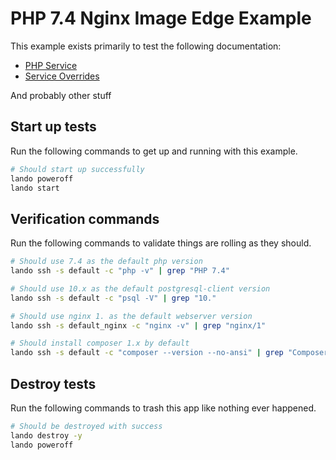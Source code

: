 PHP 7.4 Nginx Image Edge Example
===========

This example exists primarily to test the following documentation:

* [PHP Service](https://docs.lando.dev/config/php.html)
* [Service Overrides](https://docs.lando.dev/config/services.html#advanced)

And probably other stuff

Start up tests
--------------

Run the following commands to get up and running with this example.

```bash
# Should start up successfully
lando poweroff
lando start
```

Verification commands
---------------------

Run the following commands to validate things are rolling as they should.

```bash
# Should use 7.4 as the default php version
lando ssh -s default -c "php -v" | grep "PHP 7.4"

# Should use 10.x as the default postgresql-client version
lando ssh -s default -c "psql -V" | grep "10."

# Should use nginx 1. as the default webserver version
lando ssh -s default_nginx -c "nginx -v" | grep "nginx/1"

# Should install composer 1.x by default
lando ssh -s default -c "composer --version --no-ansi" | grep "Composer version 1."
```

Destroy tests
-------------

Run the following commands to trash this app like nothing ever happened.

```bash
# Should be destroyed with success
lando destroy -y
lando poweroff
```
